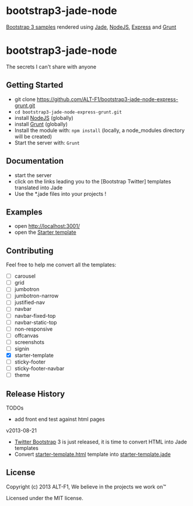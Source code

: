 bootstrap3-jade-node
====================

[Bootstrap 3 samples] rendered using [Jade], [NodeJS], [Express] and [Grunt]

# bootstrap3-jade-node

The secrets I can't share with anyone

## Getting Started
+ git clone https://github.com/ALT-F1/bootstrap3-jade-node-express-grunt.git
+ `cd bootstrap3-jade-node-express-grunt.git`
+ install [NodeJS] (globally)
+ install [Grunt] (globally)
+ Install the module with: `npm install` (locally, a node_modules directory will be created)
+ Start the server with: `Grunt`

## Documentation

+ start the server
+ click on the links leading you to the [Bootstrap Twitter] templates translated into Jade
+ Use the *.jade files into your projects !

## Examples

+ open [http://localhost:3001/](http://localhost:3001/)
+ open the [Starter template](http://localhost:3001/template/starter-template)

## Contributing
Feel free to help me convert all the templates:

+ [ ] carousel
+ [ ] grid
+ [ ] jumbotron
+ [ ] jumbotron-narrow
+ [ ] justified-nav
+ [ ] navbar
+ [ ] navbar-fixed-top
+ [ ] navbar-static-top
+ [ ] non-responsive
+ [ ] offcanvas
+ [ ] screenshots
+ [ ] signin
+ [X] starter-template
+ [ ] sticky-footer
+ [ ] sticky-footer-navbar
+ [ ] theme

## Release History

TODOs

+ add front end test against html pages

v2013-08-21

+ [Twitter Bootstrap] 3 is just released, it is time to convert HTML into Jade templates
+ Convert [starter-template.html](http://twbs.github.io/bootstrap/examples/starter-template/) template into [starter-template.jade](https://github.com/ALT-F1/bootstrap3-jade-node-express-grunt/tree/master/app/views/bootstrap3-templates)

## License
Copyright (c) 2013 ALT-F1, We believe in the projects we work on™

Licensed under the MIT license.



[Bootstrap 3 samples]: http://twbs.github.io/bootstrap/getting-started/#examples
[ALT-F1]: http://www.alt-f1.be
[AngularJS]: http://angularjs.org/
[Connect]: http://www.senchalabs.org/connect/
[Express]: http://expressjs.com/
[Font Awesome]: http://fortawesome.github.io/Font-Awesome/
[Google APIs]: https://developers.google.com/compute/docs/api/libraries
[Google Compute Engine API Reference]: https://developers.google.com/compute/docs/reference/latest/
[Google Compute Engine API]: https://developers.google.com/compute/docs/api/libraries
[Google Compute Engine]: https://cloud.google.com/products/compute-engine
[Grunt-nodemon]: https://github.com/remy/nodemon
[Grunt]: http://gruntjs.com/
[Istanbul]: https://github.com/gotwarlost/istanbul
[Jade]: http://jade-lang.com/
[Jasmine]: http://pivotal.github.io/jasmine/
[Javascript]: https://developer.mozilla.org/en-US/docs/Web/JavaScript
[Karma]: http://karma-runner.github.io/
[log4js]: https://github.com/nomiddlename/log4js-node
[matchdep]: https://npmjs.org/package/matchdep
[Mocha]: http://visionmedia.github.io/mocha/
[MongoDB]: http://www.mongodb.org/
[MongoHQ]: https://www.mongohq.com
[MongoLab]: https://mongolab.com
[Mongoose]: http://mongoosejs.com/
[Node inspector]: https://github.com/node-inspector/node-inspector
[NodeJS]: http://nodejs.org/
[NPM]: http://npmjs.org/
[Professional Node JS book]: http://astore.amazon.fr/i14ynet-21/detail/1118185463
[Professional Node JS Source Code]: https://github.com/ALT-F1/nodejs-professional
[Python]: http://www.python.org
[SIMOGGA COMPUTE WEB source code]: https://bitbucket.org/amiasystems/simogga-compute-web
[SIMOGGA CORE source code]: https://bitbucket.org/amiaconsulting/simogga-core
[Spacelab stylesheet]: http://bootswatch.com/2/spacelab/
[Twitter Bootstrap for Compass]: https://github.com/vwall/compass-twitter-bootstrap
[Twitter Bootstrap]: http://getbootstrap.com/
[Ubuntu]: http://www.ubuntu.com/
[Yeoman]: http://yeoman.io/